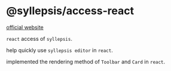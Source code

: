 # @syllepsis/access-react

[official website](https://bytedance.github.io/syllepsis/)

`react` access of `syllepsis`.

help quickly use `syllepsis editor` in `react`.

implemented the rendering method of `Toolbar` and `Card` in `react`.
